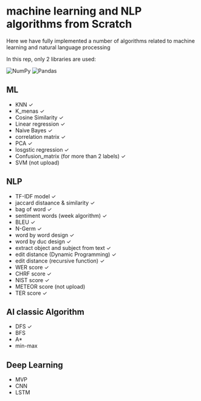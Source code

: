 # machine learning  and NLP algorithms from Scratch

Here we have fully implemented a number of algorithms related to machine learning and natural language processing

In this rep, only 2 libraries are used:

![NumPy](https://img.shields.io/badge/numpy-%23013243.svg?style=for-the-badge&logo=numpy&logoColor=white)
![Pandas](https://img.shields.io/badge/pandas-%23150458.svg?style=for-the-badge&logo=pandas&logoColor=white)

## ML

*  KNN ✓
*  K_menas ✓
*  Cosine Similarity ✓
*  Linear regression ✓
*  Naive Bayes ✓
*  correlation matrix ✓
*  PCA ✓
*  losgstic regression ✓
*  Confusion_matrix (for more than 2 labels) ✓
*  SVM (not upload) 

## NLP

*  TF-IDF model ✓
*  jaccard distaance & similarity ✓
*  bag of word ✓
*  sentiment words (week algorithm) ✓
*  BLEU ✓
*  N-Germ ✓
*  word by word design ✓
*  word by duc design ✓
*  extract object and subject from text ✓
*  edit distance (Dynamic Programming) ✓
*  edit distance (recursive function) ✓
*  WER score ✓
*  CHRF score ✓
*  NIST score ✓
*  METEOR score (not upload)
*  TER score ✓
## AI classic Algorithm
*  DFS ✓
*  BFS
*  A*
*  min-max

## Deep Learning
*  MVP
*  CNN
*  LSTM

